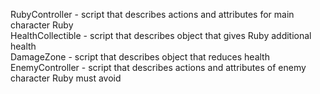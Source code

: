 RubyController - script that describes actions and attributes for main character Ruby  
HealthCollectible - script that describes object that gives Ruby additional health  
DamageZone - script that describes object that reduces health  
EnemyController - script that describes actions and attributes of enemy character Ruby must avoid
